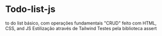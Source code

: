 # Todo-list-js
 to do list básico, com operações fundamentais "CRUD" 
 feito com HTML, CSS, and JS
 Estilização através de Tailwind
 Testes pela biblioteca assert
